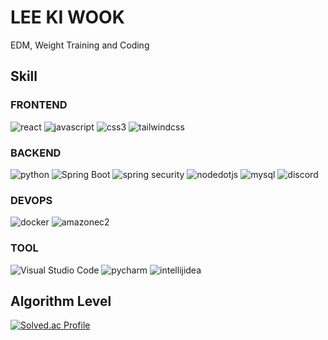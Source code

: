 # LEE KI WOOK
EDM, Weight Training and Coding

## Skill
### FRONTEND
![react](https://img.shields.io/badge/react-61DAFB.svg?&style=for-the-badge&logo=react&logoColor=white)
![javascript](https://img.shields.io/badge/javascript-F7DF1E.svg?&style=for-the-badge&logo=javascript&logoColor=white)
![css3](https://img.shields.io/badge/css3-1572B6.svg?&style=for-the-badge&logo=css3&logoColor=white)
![tailwindcss](https://img.shields.io/badge/tailwindcss-06B6D4.svg?&style=for-the-badge&logo=tailwindcss&logoColor=white)
### BACKEND
![python](https://img.shields.io/badge/python-3776AB.svg?&style=for-the-badge&logo=python&logoColor=white)
![Spring Boot](https://img.shields.io/badge/Spring%20Boot-6DB33F.svg?&style=for-the-badge&logo=Spring%20Boot&logoColor=white)
![spring security](https://img.shields.io/badge/Spring%20Security-6DB33F.svg?&style=for-the-badge&logo=Spring%20Security&logoColor=white)
![nodedotjs](https://img.shields.io/badge/node%2Ejs-339933.svg?&style=for-the-badge&logo=node%2Ejs&logoColor=white)
![mysql](https://img.shields.io/badge/mysql-4479A1.svg?&style=for-the-badge&logo=mysql&logoColor=white)
![discord](https://img.shields.io/badge/discord-5865F2.svg?&style=for-the-badge&logo=discord&logoColor=white)

### DEVOPS
![docker](https://img.shields.io/badge/docker-2496ED.svg?&style=for-the-badge&logo=docker&logoColor=white)
![amazonec2](https://img.shields.io/badge/amazon%20ec2-FF9900.svg?&style=for-the-badge&logo=amazon%20ec2&logoColor=white)

### TOOL
![Visual Studio Code](https://img.shields.io/badge/Visual%20Studio%20Code-007ACC.svg?&style=for-the-badge&logo=Visual%20Studio%20Code&logoColor=white)
![pycharm](https://img.shields.io/badge/pycharm-000000.svg?&style=for-the-badge&logo=pycharm&logoColor=white)
![intellijidea](https://img.shields.io/badge/intellij%20idea-000000.svg?&style=for-the-badge&logo=intellij%20idea&logoColor=white)

## Algorithm Level
[![Solved.ac Profile](http://mazassumnida.wtf/api/v2/generate_badge?boj=tizmfns1218)](https://solved.ac/tizmfns1218/)






<!--
**kiwoook/kiwoook** is a ✨ _special_ ✨ repository because its `README.md` (this file) appears on your GitHub profile.

Here are some ideas to get you started:

- 🔭 I’m currently working on ...
- 🌱 I’m currently learning ...
- 👯 I’m looking to collaborate on ...
- 🤔 I’m looking for help with ...
- 💬 Ask me about ...****
- 📫 How to reach me: ...
- 😄 Pronouns: ...
- ⚡ Fun fact: ...
-->
